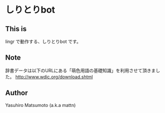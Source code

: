 # しりとりbot

## This is

lingr で動作する、しりとりbot です。

## Note

辞書データは以下のURLにある「萌色用語の基礎知識」を利用させて頂きました。
http://www.wdic.org/download.shtml

## Author

Yasuhiro Matsumoto (a.k.a mattn)
